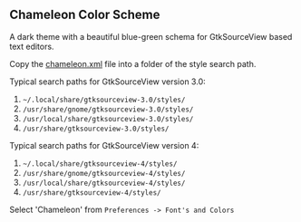 ## Chameleon Color Scheme

A dark theme with a beautiful blue-green schema for GtkSourceView based text editors.

Copy the [chameleon.xml](https://github.com/kuladog/gedit-color-scheme/blob/main/chameleon.xml) file into a folder of the style search path.

Typical search paths for GtkSourceView version 3.0:
1. `~/.local/share/gtksourceview-3.0/styles/`
2. `/usr/share/gnome/gtksourceview-3.0/styles/`
3. `/usr/local/share/gtksourceview-3.0/styles/`
4. `/usr/share/gtksourceview-3.0/styles/`

Typical search paths for GtkSourceView version 4:
1. `~/.local/share/gtksourceview-4/styles/`
2. `/usr/share/gnome/gtksourceview-4/styles/`
3. `/usr/local/share/gtksourceview-4/styles/`
4. `/usr/share/gtksourceview-4/styles/`

Select 'Chameleon' from `Preferences -> Font's and Colors`
